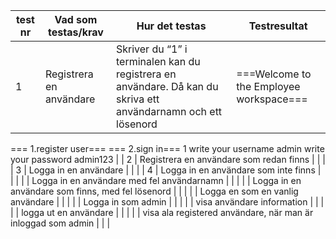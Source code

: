 | test nr | Vad som testas/krav  | Hur det testas | Testresultat |
| --- | --- | --- | --- |
| 1 | Registrera en användare  | Skriver du “1” i terminalen kan du registrera en användare. Då kan du skriva ett användarnamn och ett lösenord  | ===Welcome to the Employee workspace===
=== 1.register user===
=== 2.sign in=== 
1
write your username
admin
write your password
admin123 |
| 2 | Registrera en användare som redan finns  |  |  |
| 3 | Logga in en användare |  |  |
| 4 | Logga in en användare som inte finns |  |  |
|  | Logga in en användare med fel användarnamn |  |  |
|  | Logga in en användare som finns, med fel lösenord  |  |  |
|  | Logga en som en vanlig användare |  |  |
|  | Logga in som admin |  |  |
|  | visa användare information |  |  |
|  | logga ut en användare  |  |  |
|  | visa ala registered användare, när man är inloggad som admin |  |  |